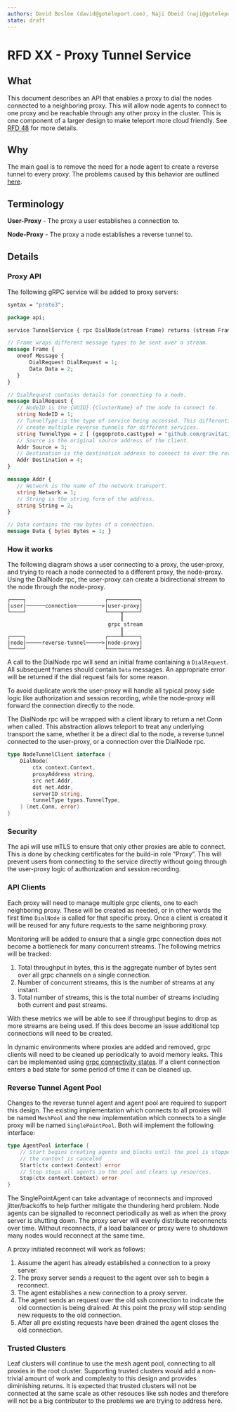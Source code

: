 ```yaml
---
authors: David Boslee (david@goteleport.com), Naji Obeid (naji@goteleport.com)
state: draft
---
```


# RFD XX - Proxy Tunnel Service

## What
This document describes an API that enables a proxy to dial the nodes connected to a neighboring proxy. This will allow node agents to connect to one proxy and be reachable through any other proxy in the cluster. This is one component of a larger design to make teleport more cloud friendly. See [RFD 48](https://github.com/gravitational/teleport/blob/master/rfd/0048-war-dialler-node-tracker.md) for more details.

## Why
The main goal is to remove the need for a node agent to create a reverse tunnel to every proxy. The problems caused by this behavior are outlined [here](https://github.com/gravitational/teleport/blob/master/rfd/0048-war-dialler-node-tracker.md#why).

## Terminology
**User-Proxy** - The proxy a user establishes a connection to.

**Node-Proxy** - The proxy a node establishes a reverse tunnel to.

## Details

### Proxy API

The following gRPC service will be added to proxy servers:

```protobuf
syntax = "proto3";

package api;

service TunnelService { rpc DialNode(stream Frame) returns (stream Frame); }

// Frame wraps different message types to be sent over a stream.
message Frame {
   oneof Message {
       DialRequest DialRequest = 1;
       Data Data = 2;
   }
}

// DialRequest contains details for connecting to a node.
message DialRequest {
   // NodeID is the {UUID}.{ClusterName} of the node to connect to.
   string NodeID = 1;
   // TunnelType is the type of service being accessed. This differentiates agents that
   // create multiple reverse tunnels for different services.
   string TunnelType = 2 [ (gogoproto.casttype) = "github.com/gravitational/teleport/api/types.TunnelType" ];
   // Source is the original source address of the client.
   Addr Source = 3;
   // Destination is the destination address to connect to over the reverse tunnel.
   Addr Destination = 4;
}

message Addr {
   // Network is the name of the network transport.
   string Network = 1;
   // String is the string form of the address.
   string String = 2;
}

// Data contains the raw bytes of a connection.
message Data { bytes Bytes = 1; }
```

### How it works

The following diagram shows a user connecting to a proxy, the user-proxy, and trying to reach a node connected to a different proxy, the node-proxy. Using the DialNode rpc, the user-proxy can create a bidirectional stream to the node through the node-proxy.
```
┌────┐                         ┌──────────┐
|user|──────connection────────>|user-proxy|
└────┘                         └────╥─────┘
                                    ║
                                grpc stream
                                    ║
┌────┐                         ┌────╨─────┐
|node|─────reverse-tunnel─────>|node-proxy|
└────┘                         └──────────┘
```

A call to the DialNode rpc will send an initial frame containing a `DialRequest`. All subsequent frames should contain `Data` messages. An appropriate error will be returned if the dial request fails for some reason.

To avoid duplicate work the user-proxy will handle all typical proxy side logic like authorization and session recording, while the node-proxy will forward the connection directly to the node.

The DialNode rpc will be wrapped with a client library to return a net.Conn when called. This abstraction allows teleport to treat any underlying transport the same, whether it be a direct dial to the node, a reverse tunnel connected to the user-proxy, or a connection over the DialNode rpc.

```go
type NodeTunnelClient interface {
    DialNode(
        ctx context.Context,
        proxyAddress string,
        src net.Addr,
        dst net.Addr,
        serverID string,
        tunnelType types.TunnelType,
    ) (net.Conn, error)
}
```

### Security
The api will use mTLS to ensure that only other proxies are able to connect. This is done by checking certificates for the build-in role “Proxy”. This will prevent users from connecting to the service directly without going through the user-proxy logic of authorization and session recording.

### API Clients
Each proxy will need to manage multiple grpc clients, one to each neighboring proxy. These will be created as needed, or in other words the first time `DialNode` is called for that specific proxy. Once a client is created it will be reused for any future requests to the same neighboring proxy.

Monitoring will be added to ensure that a single grpc connection does not become a bottleneck for many concurrent streams. The following metrics will be tracked:

1. Total throughput in bytes, this is the aggregate number of bytes sent over all grpc channels on a single connection.
2. Number of concurrent streams, this is the number of streams at any instant.
3. Total number of streams, this is the total number of streams including both current and past streams.

With these metrics we will be able to see if throughput begins to drop as more streams are being used. If this does become an issue additional tcp connections will need to be created.

In dynamic environments where proxies are added and removed, grpc clients will need to be cleaned up periodically to avoid memory leaks. This can be implemented using [grpc connectivity states](https://github.com/grpc/grpc/blob/master/doc/connectivity-semantics-and-api.md). If a client connection enters a bad state for some period of time it can be cleaned up.

### Reverse Tunnel Agent Pool
Changes to the reverse tunnel agent and agent pool are required to support this design. The existing implementation which connects to all proxies will be named `MeshPool` and the new implementation which connects to a single proxy will be named `SinglePointPool`. Both will implement the following interface:
```go
type AgentPool interface {
    // Start begins creating agents and blocks until the pool is stopped or
    // the context is canceled
    Start(ctx context.Context) error
    // Stop stops all agents in the pool and cleans up resources.
    Stop(ctx context.Context) error
}
```

The SinglePointAgent can take advantage of reconnects and improved jitter/backoffs to help further mitigate the thundering herd problem. Node agents can be signalled to reconnect periodically as well as when the proxy server is shutting down. The proxy server will evenly distribute reconnencts over time. Without reconnects, if a load balancer or proxy were to shutdown many nodes would reconnect at the same time.

A proxy initiated reconnect will work as follows:
1. Assume the agent has already established a connection to a proxy server.
2. The proxy server sends a request to the agent over ssh to begin a reconnect.
3. The agent establishes a new connection to a proxy server.
4. The agent sends an request over the old ssh connection to indicate the old connection is being drained. At this point the proxy will stop sending new requests to the old connection.
5. After all pre existing requests have been drained the agent closes the old connection.

### Trusted Clusters
Leaf clusters will continue to use the mesh agent pool, connecting to all proxies in the root cluster. Supporting trusted clusters would add a non-trivial amount of work and complexity to this design and provides diminishing returns. It is expected that trusted clusters will not be connected at the same scale as other resouces like ssh nodes and therefore will not be a big contributer to the problems we are trying to address here.